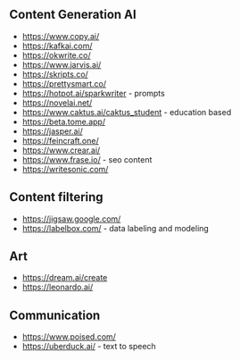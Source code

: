 ## Content Generation AI

- https://www.copy.ai/
- https://kafkai.com/
- https://okwrite.co/
- https://www.jarvis.ai/
- https://skripts.co/
- https://prettysmart.co/
- https://hotpot.ai/sparkwriter - prompts
- https://novelai.net/
- https://www.caktus.ai/caktus_student - education based
- https://beta.tome.app/
- https://jasper.ai/
- https://feincraft.one/
- https://www.crear.ai/
- https://www.frase.io/ - seo content
- https://writesonic.com/

## Content filtering

- https://jigsaw.google.com/
- https://labelbox.com/ - data labeling and modeling


## Art
- https://dream.ai/create
- https://leonardo.ai/ 

## Communication
- https://www.poised.com/
- https://uberduck.ai/ - text to speech

